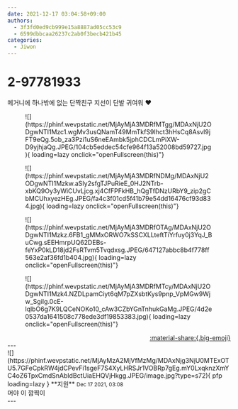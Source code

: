 ```yaml
---
date: 2021-12-17 03:04:58+09:00
authors:
  - 3f3fd0ed9cb999e15a8887ad05cc53c9
  - 6599dbbcaa26237c2ab0f3becb421b45
categories:
  - Jiwon
---
```


# 2-97781933

<div class="post-container" markdown="1">
<div class="content-container md-sidebar__scrollwrap" markdown="1">

메거니에 하나밖에 없는 단짝친구 지선이 단발 귀여워 ❤
<figure markdown="1">
![](https://phinf.wevpstatic.net/MjAyMjA3MDRfMTgg/MDAxNjU2ODgwNTI1Mzc1.wgMv3usQNamT49MmTkfS9Ihct3hHsCq8Asvl9jFT9eQg.5ob_za3Pzi1uS6neEAmbk5jphCDCLmPiXW-D9yjhjaQg.JPEG/104cb5eddec54cfe964f13a52008bd59727.jpg){ loading=lazy onclick="openFullscreen(this)"}
</figure>

<figure markdown="1">
![](https://phinf.wevpstatic.net/MjAyMjA3MDRfNDMg/MDAxNjU2ODgwNTI1Mzkw.aSIy2sfgTJPuRieE_0HJ2NTrb-xbKQ9Oy3yWiCUvLjcg.xj4CfFPFkHB_hQgTfDNzURbY9_zip2gCbMCUhxyezHEg.JPEG/fa4c3f01cd5f41b79e54dd16476cf93d834.jpg){ loading=lazy onclick="openFullscreen(this)"}
</figure>

<figure markdown="1">
![](https://phinf.wevpstatic.net/MjAyMjA3MDRfOTAg/MDAxNjU2ODgwNTI1Mzkz.6FB1_gMMxORWO7kSSCXLLteftTiYrfuy0j3YqJ_BuCwg.sEEHmrpUQ62DEBs-feYxP0kLD18jd2FsRTvm5Tvqdxsg.JPEG/647127abbc8b4f778ff563e2af36fd1b404.jpg){ loading=lazy onclick="openFullscreen(this)"}
</figure>

<figure markdown="1">
![](https://phinf.wevpstatic.net/MjAyMjA3MDRfMTcy/MDAxNjU2ODgwNTI1Mzk4.NZDLpamCiyt6qM7pZXsbtKys9pnp_VpMGw9Wjw_SgiIg.0cE-lqlbO6g7K9LQCeNOKo10_cAw3CZbYGnTnhukGaMg.JPEG/4d2e0537da1641508c778ede3df19853383.jpg){ loading=lazy onclick="openFullscreen(this)"}
</figure>


</div>
</div>

<div style="text-align: right;" markdown="1">
<a href="https://weverse.io/fromis9/fanpost/2-97781933" style="text-align: right;">:material-share:{.big-emoji}</a>
</div>
---

<div class="comments-container md-sidebar__scrollwrap" markdown="1">
<div class="comment" markdown="1">
<div class='id-container' markdown="1">
![](https://phinf.wevpstatic.net/MjAyMzA2MjVfMzMg/MDAxNjg3NjU0MTExOTU5.7GFeCpkRW4jdCPevFi1sgeF7S4XyLHRSJr1VOBRp7gEg.mY0LxqknzXmYC4oZ6TpxCmdSnAbldBctUiaEHQVjHkgg.JPEG/image.jpg?type=s72){ pfp loading=lazy }
**<span class="artist">지원</span>** <small>Dec 17 2021, 03:08</small><br>
</div>
<div class='comment-body' markdown="1">
머야 이 깜찍이
</div>
</div>
</div>
---
